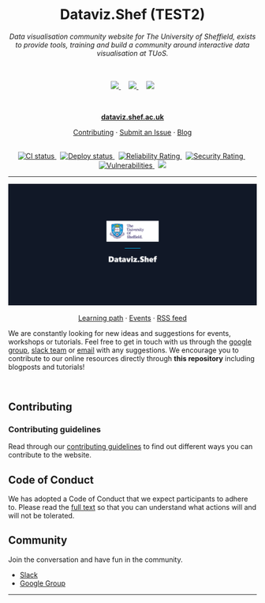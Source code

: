 <h1 align="center">Dataviz.Shef (TEST2)</h1>

<div align="center">
  <i>Data visualisation community website for The University of Sheffield, exists to provide tools, training and build a community around interactive data visualisation at TUoS.</i>
  <br><br><br>
  
  <p>
    <a href="https://shef-dataviz.slack.com" target="_blank" rel="noopener noreferrer">
      <img src="https://upload.wikimedia.org/wikipedia/commons/thumb/b/b9/Slack_Technologies_Logo.svg/1280px-Slack_Technologies_Logo.svg.png" width="20%" />
    </a>
    <span width="10%">&nbsp; &nbsp;</span>
    <a href="https://groups.google.com/a/sheffield.ac.uk/forum/?hl=en#!forum/shef_dataviz-group" target="_blank" rel="noopener noreferrer">
      <img src="https://upload.wikimedia.org/wikipedia/commons/5/53/Google_%22G%22_Logo.svg" width="5%" />
    </a>
      <span width="10%">&nbsp; &nbsp;</span>
    <a href="mailto:rdm@sheffield.ac.uk" target="_blank" rel="noopener noreferrer">
      <img src="https://upload.wikimedia.org/wikipedia/commons/7/75/Antu-mail-folder-sent-16.svg" width="5%" />
    </a>
  </p>
</div>
<br>

<p align="center">
  <a href="https://dataviz.shef.ac.uk"><strong>dataviz.shef.ac.uk</strong></a>
</p>

<p align="center">
  <a href="CONTRIBUTING.md">Contributing</a>
  ·
  <a href="https://github.com/researchdata-sheffield/dataviz-hub2/issues">Submit an Issue</a>
  ·
  <a href="https://dataviz.shef.ac.uk/blog">Blog</a>
  <br>
  <br>
</p>

<p align="center">
  <a href="https://github.com/researchdata-sheffield/dataviz-hub2/actions/workflows/ci.yml">
    <img src="https://github.com/researchdata-sheffield/dataviz-hub2/workflows/CI/badge.svg?branch=development" alt="CI status" />
  </a>&nbsp;
  <a href="https://github.com/researchdata-sheffield/dataviz-hub2/actions/workflows/deploy.yml">
    <img src="https://github.com/researchdata-sheffield/dataviz-hub2/workflows/Deploy/badge.svg?branch=master" alt="Deploy status" />
  </a>&nbsp;
  <a href="https://sonarcloud.io/component_measures?id=researchdata-sheffield_dataviz-hub2&metric=Reliability">
    <img src="https://sonarcloud.io/api/project_badges/measure?project=researchdata-sheffield_dataviz-hub2&metric=reliability_rating" alt="Reliability Rating" />
  </a>&nbsp;
  <a href="https://sonarcloud.io/component_measures?id=researchdata-sheffield_dataviz-hub2&metric=Security">
    <img src="https://sonarcloud.io/api/project_badges/measure?project=researchdata-sheffield_dataviz-hub2&metric=security_rating" alt="Security Rating" />
  </a>&nbsp;
  <a href="https://sonarcloud.io/component_measures?id=researchdata-sheffield_dataviz-hub2&metric=vulnerabilities">
    <img src="https://sonarcloud.io/api/project_badges/measure?project=researchdata-sheffield_dataviz-hub2&metric=vulnerabilities" alt="Vulnerabilities" />
  </a>&nbsp;
  <a href="https://sonarcloud.io/dashboard?id=researchdata-sheffield_dataviz-hub2">
    <img src="https://sonarcloud.io/api/project_badges/measure?project=researchdata-sheffield_dataviz-hub2&metric=alert_status" />
  </a>
</p>

<hr>

![Fig1](./src/images/readme/readme.png)

<p align="center">
  <a href="https://dataviz.shef.ac.uk/#learning-path">Learning path</a>
  ·
  <a href="https://dataviz.shef.ac.uk/events">Events</a>
  ·
  <a href="https://dataviz.shef.ac.uk/rss.xml">RSS feed</a>
  <br>
</p>

We are constantly looking for new ideas and suggestions for events, workshops or tutorials. Feel free to get in touch with us through the [google group][datavizgoogle], [slack team][datavizslack] or [email][datavizemail] with any suggestions. We encourage you to contribute to our online resources directly through **this repository** including blogposts and tutorials!

<br />

## Contributing

### Contributing guidelines

Read through our [contributing guidelines][contributing] to find out different ways you can contribute to the website.

## Code of Conduct

We has adopted a Code of Conduct that we expect participants to adhere to. Please read the [full text][codeofconduct] so that you can understand what actions will and will not be tolerated.

## Community

Join the conversation and have fun in the community.

- [Slack][datavizslack]
- [Google Group][datavizgoogle]

<hr>

[contributing]: CONTRIBUTING.md
[codeofconduct]: CODE-OF-CONDUCT.md
[changelog]: https://dataviz.shef.ac.uk/docs/
[datavizslack]: https://shef-dataviz.slack.com
[datavizgoogle]: https://groups.google.com/a/sheffield.ac.uk/forum/?hl=en#!forum/shef_dataviz-group
[datavizemail]: mailto:rdm@sheffield.ac.uk
